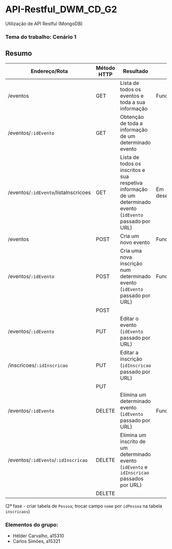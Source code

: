 # API-Restful_DWM_CD_G2
Utilização de API Restful (MongoDB)

### **Tema do trabalho:** Cenário 1

## Resumo

| Endereço/Rota | Método HTTP | Resultado | Estado |
| --- | --- | --- | --- |
| /eventos | GET | Lista de todos os eventos e toda a sua informação | Funciona |
| /eventos/`:idEvento` | GET | Obtenção de toda a informação de um determinado evento |  |
| /eventos/`:idEvento`/listaInscricoes | GET | Lista de todos os inscritos e sua respetiva informação de um determinado evento (`idEvento` passado por URL) | Em desenvolvimento |
| /eventos | POST | Cria um novo evento | Funciona |
| /eventos/`:idEvento` | POST | Cria uma nova inscrição num determinado evento (`idEvento` passado por URL) | Funciona |
|  | POST |  |
| /eventos/`:idEvento` | PUT | Editar o evento (`idEvento` passado por URL) |
| /inscricoes/`:idInscricao` | PUT | Editar a inscrição (`idInscricao` passado por URL) |
|  | PUT |  |
| /eventos/`:idEvento` | DELETE | Elimina um determinado evento (`idEvento` passado por URL) | Funciona |
| /eventos/`:idEvento`/`:idInscricao` | DELETE | Elimina um inscrito de um determinado evento (`idEvento` e `idInscricao` passados por URL) |
|  | DELETE |  |

(2ª fase - criar tabela de `Pessoa`; trocar campo `nome` por `idPessoa` na tabela `inscricaos`)

### **Elementos do grupo:**
- Hélder Carvalho, a15310
- Carlos Simões, a15321